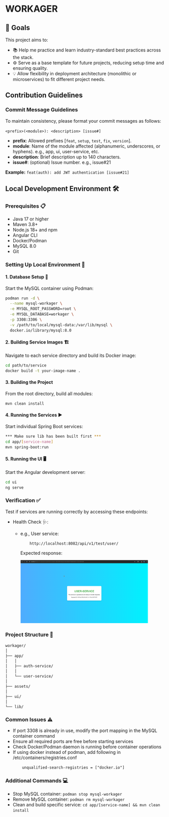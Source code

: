 # WORKAGER
## 🎯 Goals
This project aims to:

- 📚 Help me practice and learn industry-standard best practices across the stack.
- ⚙️ Serve as a base template for future projects, reducing setup time and ensuring quality.
- 💡 Allow flexibility in deployment architecture (monolithic or microservices) to fit different project needs.

## Contribution Guidelines

### Commit Message Guidelines

To maintain consistency, please format your commit messages as follows:

`<prefix>(<module>): <description> [issue#]`

- **prefix**: Allowed prefixes [`feat`, `setup`, `test`, `fix`, `version`].
- **module**: Name of the module affected (alphanumeric, underscores, or hyphens). e.g., app, ui, user-service, etc.
- **description**: Brief description up to 140 characters.
- **issue#**: (optional) Issue number. e.g., issue#21

**Example:**
`feat(auth): add JWT authentication [issue#21]`
## Local Development Environment 🛠️

### Prerequisites 📋
- Java 17 or higher
- Maven 3.8+
- Node.js 18+ and npm
- Angular CLI
- Docker/Podman
- MySQL 8.0
- Git

### Setting Up Local Environment 🚀

#### 1. Database Setup 💾
Start the MySQL container using Podman:
```bash
podman run -d \
  --name mysql-workager \
  -e MYSQL_ROOT_PASSWORD=root \
  -e MYSQL_DATABASE=workager \
  -p 3308:3306 \
  -v /path/to/local/mysql-data:/var/lib/mysql \
  docker.io/library/mysql:8.0
```

#### 2. Building Service Images 🏗️
Navigate to each service directory and build its Docker image:
```bash
cd path/to/service
docker build -t your-image-name .
```

#### 3. Building the Project
From the root directory, build all modules:
```bash
mvn clean install
```

#### 4. Running the Services ▶️
Start individual Spring Boot services:
```bash
*** Make sure lib has been built first ***
cd app/[service-name]
mvn spring-boot:run
```

#### 5. Running the UI 🖥️
Start the Angular development server:
```bash
cd ui
ng serve
```

### Verification ✅
Test if services are running correctly by accessing these endpoints:

- Health Check 🩺:
    - e.g., User service:
        ```
            http://localhost:8082/api/v1/test/user/

        ```
        Expected response:

        <img src="assets/images/user-service-healthy.png" alt="Alt text" width="400"/>



### Project Structure 📂
```
workager/
│
├── app/
│   │
│   ├── auth-service/
│   │
│   └── user-service/
│
├── assets/
│
├── ui/
│
└── lib/

```

### Common Issues ⚠️
- If port 3308 is already in use, modify the port mapping in the MySQL container command
- Ensure all required ports are free before starting services
- Check Docker/Podman daemon is running before container operations
- If using docker instead of podman, add following in /etc/containers/registries.conf
    ```
        unqualified-search-registries = ["docker.io"]
    ```

### Additional Commands 💻
- Stop MySQL container: `podman stop mysql-workager`
- Remove MySQL container: `podman rm mysql-workager`
- Clean and build specific service: `cd app/[service-name] && mvn clean install`